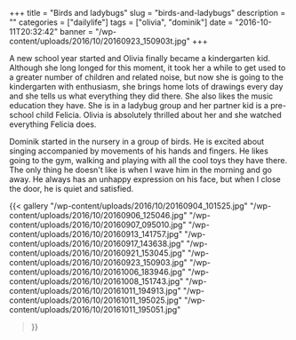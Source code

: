 +++
title = "Birds and ladybugs"
slug = "birds-and-ladybugs"
description = ""
categories = ["dailylife"]
tags = ["olivia", "dominik"]
date = "2016-10-11T20:32:42"
banner = "/wp-content/uploads/2016/10/20160923_150903t.jpg"
+++

A new school year started and Olivia finally became a kindergarten kid. Although she long longed for this moment, it took her a while to get used to a greater number of
children and related noise, but now she is going to the kindergarten with enthusiasm, she brings
home lots of drawings every day and she tells us what everything they did there. She also likes the
music education they have. She is in a ladybug group and her partner kid is a pre-school child
Felicia. Olivia is absolutely thrilled about her and she watched everything Felicia does.

Dominik started in the nursery in a group of birds. He is excited about singing accompanied by
movements of his hands and fingers. He likes going to the gym, walking and playing with all the
cool toys they have there. The only thing he doesn't like is when I wave him in the morning and go
away. He always has an unhappy expression on his face, but when I close the door, he is quiet and
satisfied.

{{< gallery
    "/wp-content/uploads/2016/10/20160904_101525.jpg"
    "/wp-content/uploads/2016/10/20160906_125046.jpg"
    "/wp-content/uploads/2016/10/20160907_095010.jpg"
    "/wp-content/uploads/2016/10/20160913_141757.jpg"
    "/wp-content/uploads/2016/10/20160917_143638.jpg"
    "/wp-content/uploads/2016/10/20160921_153045.jpg"
    "/wp-content/uploads/2016/10/20160923_150903.jpg"
    "/wp-content/uploads/2016/10/20161006_183946.jpg"
    "/wp-content/uploads/2016/10/20161008_151743.jpg"
    "/wp-content/uploads/2016/10/20161011_194913.jpg"
    "/wp-content/uploads/2016/10/20161011_195025.jpg"
    "/wp-content/uploads/2016/10/20161011_195051.jpg"
>}}
